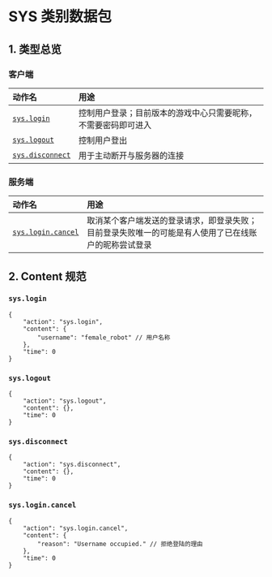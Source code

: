 # SYS 类别数据包

## 1. 类型总览

### 客户端

动作名 | 用途
:- | :-
[```sys.login```](#syslogin) | 控制用户登录；目前版本的游戏中心只需要昵称，不需要密码即可进入
[```sys.logout```](#syslogout) | 控制用户登出
[```sys.disconnect```](#sysdisconnect) | 用于主动断开与服务器的连接

### 服务端

动作名 | 用途
:- | :-
[```sys.login.cancel```](#syslogincancel) | 取消某个客户端发送的登录请求，即登录失败；目前登录失败唯一的可能是有人使用了已在线账户的昵称尝试登录

## 2. Content 规范

### ```sys.login```

```json5
{
    "action": "sys.login",
    "content": {
        "username": "female_robot" // 用户名称
    },
    "time": 0
}
```

### ```sys.logout```

```json5
{
    "action": "sys.logout",
    "content": {},
    "time": 0
}
```

### ```sys.disconnect```

```json5
{
    "action": "sys.disconnect",
    "content": {},
    "time": 0
}
```

### ```sys.login.cancel```

```json5
{
    "action": "sys.login.cancel",
    "content": {
        "reason": "Username occupied." // 拒绝登陆的理由
    },
    "time": 0
}
```
